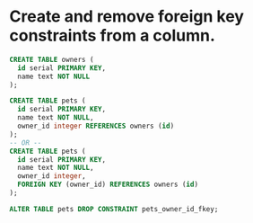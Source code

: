 # Create and remove foreign key constraints from a column.
```sql
CREATE TABLE owners (
  id serial PRIMARY KEY,
  name text NOT NULL
);

CREATE TABLE pets (
  id serial PRIMARY KEY,
  name text NOT NULL,
  owner_id integer REFERENCES owners (id)
);
-- OR --
CREATE TABLE pets (
  id serial PRIMARY KEY,
  name text NOT NULL,
  owner_id integer,
  FOREIGN KEY (owner_id) REFERENCES owners (id)
);
```

```sql
ALTER TABLE pets DROP CONSTRAINT pets_owner_id_fkey;
```